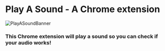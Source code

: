 # Play A Sound - A Chrome extension

![PlayASoundBanner](https://github.com/virejdasani/PlayASound/blob/master/assets/storeAssets/promo-tiles/banner.png?raw=true)

### This Chrome extension will play a sound so you can check if your audio works!
